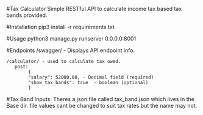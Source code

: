 #Tax Calculator
    Simple RESTful API to calculate income tax based tax bands provided.

#Installation
    pip3 install -r requirements.txt

#Usage
    python3 manage.py runserver 0.0.0.0:8001

#Endpoints
    /swagger/ - Displays API endpoint info.

    /calculator/ - used to calculate tax owed.
       post:
            {
            "salary": 52000.00, - Decimal field (required)
            "show_tax_bands": true  - boolean (optional)
            }

#Tax Band Inputs:
    Theres a json file called tax_band.json which lives in the Base dir.
    file values cant be changed to suit tax rates but the name may not. 